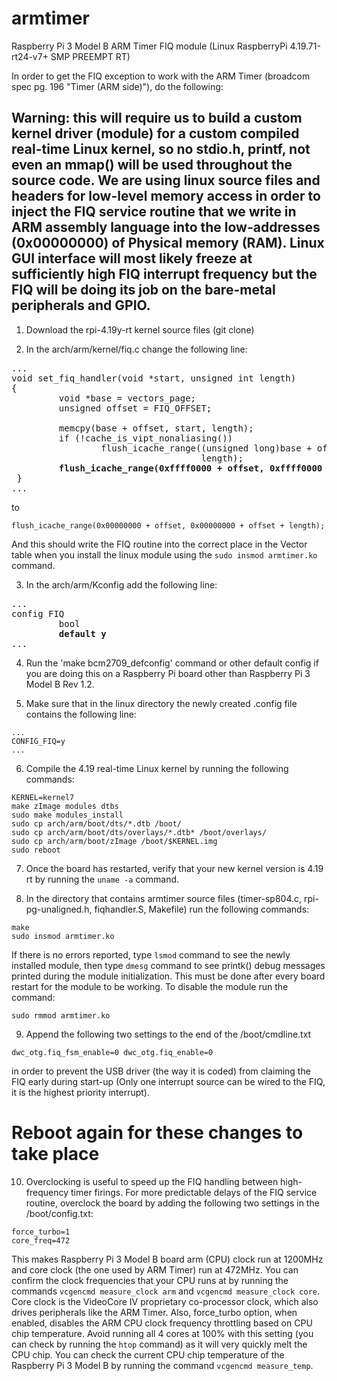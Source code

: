 # armtimer

Raspberry Pi 3 Model B ARM Timer FIQ module (Linux RaspberryPi 4.19.71-rt24-v7+ SMP PREEMPT RT)

In order to get the FIQ exception to work with the ARM Timer (broadcom spec pg. 196 "Timer (ARM side)"), do the following:
## Warning: this will require us to build a custom kernel driver (module) for a custom compiled real-time Linux kernel, so no stdio.h, printf, not even an mmap() will be used throughout the source code. We are using linux source files and headers for low-level memory access in order to inject the FIQ service routine that we write in ARM assembly language into the low-addresses (0x00000000) of Physical memory (RAM). Linux GUI interface will most likely freeze at sufficiently high FIQ interrupt frequency but the FIQ will be doing its job on the bare-metal peripherals and GPIO.

1) Download the rpi-4.19y-rt kernel source files (git clone)
   
2) In the arch/arm/kernel/fiq.c change the following line:
<pre>
...
void set_fiq_handler(void *start, unsigned int length)
{
         void *base = vectors_page;
         unsigned offset = FIQ_OFFSET;
 
         memcpy(base + offset, start, length);
         if (!cache_is_vipt_nonaliasing())
                 flush_icache_range((unsigned long)base + offset, offset +
                                    length);
         <b>flush_icache_range(0xffff0000 + offset, 0xffff0000 + offset + length);</b>
 }
...
</pre>
to
```
flush_icache_range(0x00000000 + offset, 0x00000000 + offset + length);
```
And this should write the FIQ routine into the correct place in the Vector table when you install the linux module using the `sudo insmod armtimer.ko` command.

3) In the arch/arm/Kconfig add the following line:

<pre>
...
config FIQ
         bool
         <b>default y</b>
...
</pre>

4) Run the 'make bcm2709_defconfig' command or other default config if you are doing this on a Raspberry Pi board other than Raspberry Pi 3 Model B Rev 1.2.
   
5) Make sure that in the linux directory the newly created .config file contains the following line:
   
```
...
CONFIG_FIQ=y
...
```

6) Compile the 4.19 real-time Linux kernel by running the following commands:

```
KERNEL=kernel7
make zImage modules dtbs
sudo make modules_install
sudo cp arch/arm/boot/dts/*.dtb /boot/
sudo cp arch/arm/boot/dts/overlays/*.dtb* /boot/overlays/
sudo cp arch/arm/boot/zImage /boot/$KERNEL.img
sudo reboot
```

7) Once the board has restarted, verify that your new kernel version is 4.19 rt by running the `uname -a` command.
   
8) In the directory that contains armtimer source files (timer-sp804.c, rpi-pg-unaligned.h, fiqhandler.S, Makefile) run the following commands:
   
```
make
sudo insmod armtimer.ko
```

If there is no errors reported, type `lsmod` command to see the newly installed module, then type `dmesg` command to see printk() debug messages printed during the module initialization. This must be done after every board restart for the module to be working. To disable the module run the command:

```
sudo rmmod armtimer.ko
```

9) Append the following two settings to the end of the /boot/cmdline.txt
    
```
dwc_otg.fiq_fsm_enable=0 dwc_otg.fiq_enable=0
```

in order to prevent the USB driver (the way it is coded) from claiming the FIQ early during start-up (Only one interrupt source can be wired to the FIQ, it is the highest priority interrupt).

# Reboot again for these changes to take place

10) Overclocking is useful to speed up the FIQ handling between high-frequency timer firings. For more predictable delays of the FIQ service routine, overclock the board by adding the following two settings in the /boot/config.txt:
    
```
force_turbo=1
core_freq=472
```

This makes Raspberry Pi 3 Model B board arm (CPU) clock run at 1200MHz and core clock (the one used by ARM Timer) run at 472MHz. You can confirm the clock frequencies that your CPU runs at by running the commands `vcgencmd measure_clock arm` and `vcgencmd measure_clock core`. Core clock is the VideoCore IV proprietary co-processor clock, which also drives peripherals like the ARM Timer. Also, force_turbo option, when enabled, disables the ARM CPU clock frequency throttling based on CPU chip temperature. Avoid running all 4 cores at 100% with this setting (you can check by running the `htop` command) as it will very quickly melt the CPU chip. You can check the current CPU chip temperature of the Raspberry Pi 3 Model B by running the command `vcgencmd measure_temp`.

